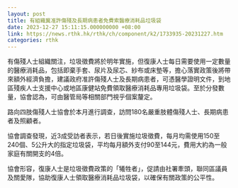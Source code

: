 ```yaml
---
layout: post
title: 有組織冀准許傷殘及長期病患者免費索醫療消耗品垃圾袋
date: 2023-12-27 15:11:15.000000000 +08:00
link: https://news.rthk.hk/rthk/ch/component/k2/1733935-20231227.htm
categories: rthk
---
```


有傷殘人士組織關注，垃圾徵費將於明年實施，但復康人士每日需要使用一定數量的醫療消耗品，包括即棄手套、尿片及尿芯、紗布或床墊等，擔心落實政策後將帶來額外經濟負擔，建議政府准許傷殘人士及長期病患者，可憑醫學證明文件，到地區殘疾人士支援中心或地區康健站免費領取醫療消耗品專用垃圾袋。至於分發數量，協會認為，可由醫管局等相關部門視乎個案釐定。

路向四肢傷殘人士協會於本月進行調查，訪問180名嚴重肢體傷殘人士、長期病患者及照顧者。

協會調查發現，近3成受訪者表示，若日後實施垃圾徵費，每月均需使用150至240個、5公升大的指定垃圾袋，平均每月額外支付90至144元，費用大約為一般家庭有關開支的4倍。

協會形容，復康人士是垃圾徵費政策的「犧牲者」，促請由社署牽頭，聯同區議員及關愛隊，協助復康人士領取醫療消耗品垃圾袋，以確保有關政策的公平性。
